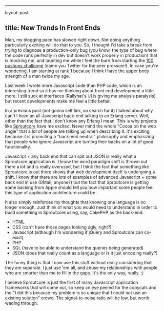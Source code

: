 <hr />

<p>layout: post</p>

<h2>title: New Trends In Front Ends</h2>

<p>Man, my blogging pace has slowed right down.  Not doing anything particularly exciting will do that to you. So, I thought I'd take a break from trying to diagnose a production-only bug (you know, the type of bug where the code runs perfectly in dev but doesn't work properly in production) that is mocking me, and taunting me while I feel the burn from starting the <a href="http://hundredpushups.com/">100 pushups challenge</a> (damn you Twitter for the peer pressure!).  In case you're wondering, I am starting at rank 1 because I think I have the upper body strength of a man twice my age.</p>

<p>
Last week I wrote more Javascript code than PHP code, which is an interesting trend so it has me thinking about front end development a little more.  I still suck at interfaces (Rallyhat's UI is giving me analysis paralysis) but recent developments make me feel a little better.
</p>

<p>
In a previous post (not gonna self link, so search for it) I talked about why can't I have an all-Javascript back-end talking to an Erlang server.  Well, other than the fact that I don't know any Erlang I mean.  This is why projects like <a href="http://sproutcore.com">Sproutcore</a> have me excited.  Never mind the whole "Cocoa on the web angle" that a lot of people are talking up when describing it.  It's exciting because it is promoting a "back-end neutral" philosophy and emphasizing that people who ignore Javascript are turning their backs on a lot of good functionality.
</p>

<p>
Javascript + any back end that can spit out JSON is really what a Sproutcore application is.   I know the word paradigm shift is thrown out there a lot and is really overused, but I think the fact that something like Sproutcore is out there shows that web development itself is undergoing a shift.  I know that there are lots of examples of advanced Javascript + some back end in use (GMail, anyone?) but the fact that Sproutcore is getting some backing from Apple should tell you how important some people feel this type of application architecture could be.
</p>

<p>
It also simply reinforces my thoughts that knowing one language is no longer enough.  Just think of what you would need to understand in order to build something in Sproutcore using, say, CakePHP as the back-end:
<ul>
<li>HTML</li>
<li>CSS (can't have those pages looking ugly, right?)</li>
<li>Javascript (although I'm wondering if jQuery and Sproutcore can co-exist)</li>
<li>PHP</li>
<li>SQL (have to be able to understand the queries being generated)</li>
<li>JSON (does that really count as a language or is it just encoding really?)
</li></ul>
</p>

<p>
The funny thing is that I now use this stuff without really considering that they are separate.  I just use 'em all, and abuse my relationships with people who are smarter than me to fill in the gaps.  It's the only way, really. :)
</p>

<p>
I believe Sproutcore is just the first of many Javascript application frameworks that will come out, so keep an eye peeled for the copycats and the "I did this because my problem is so unique that I could not use an existing solution" crowd.  The signal-to-noise ratio will be low, but worth wading through.
</p>

